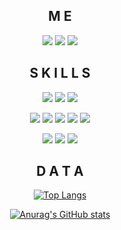 <div align="center">

## M E
[![](https://img.shields.io/static/v1?label=Blog&message=Ashenone62&color=orange&style=for-the-badge&logo=HomeAssistant&logoColor=white)](STOP)
[![](https://img.shields.io/static/v1?label=Email&message=Ashenone62@outlook.com&color=blue&style=for-the-badge&logo=MicrosoftOutlook&logoColor=white)](Mailto:Ashenone62@outlook.com)
[![](https://img.shields.io/static/v1?label=Base&message=Chengdu&color=7E4DD2&style=for-the-badge&logo=Photobucket&logoColor=white)](STOP)

## S K I L L S
![](https://img.shields.io/static/v1?label=&message=HTML&color=E34F26&logo=HTML5&logoColor=white)
![](https://img.shields.io/static/v1?label=&message=CSS&color=1572B6&logo=CSS3&logoColor=white)
![](https://img.shields.io/static/v1?label=&message=JavaScript&color=yellow&logo=JavaScript&logoColor=white)
  
![](https://img.shields.io/static/v1?label=&message=React&color=blue&logo=React&logoColor=white)
![](https://img.shields.io/static/v1?label=&message=TypeScript&color=3178C6&logo=TypeScript&logoColor=white)
![](https://img.shields.io/static/v1?label=&message=Less&color=1D365D&logo=Less&logoColor=white)
![](https://img.shields.io/static/v1?label=&message=Node&color=339933&logo=Node.js&logoColor=white)
![](https://img.shields.io/static/v1?label=&message=Vue&color=4FC08D&logo=Vue.js&logoColor=white)

![](https://img.shields.io/static/v1?label=&message=Git&color=F05032&logo=Git&logoColor=white)
![](https://img.shields.io/static/v1?label=&message=Npm&color=CB3837&logo=Npm&logoColor=white)
![](https://img.shields.io/static/v1?label=&message=Yarn&color=2C8EBB&logo=Yarn&logoColor=white)

## D A T A
[![Top Langs](https://github-readme-stats.vercel.app/api/top-langs/?username=leee62&layout=compact&theme=react)](https://github.com/anuraghazra/github-readme-stats)
  
[![Anurag's GitHub stats](https://github-readme-stats.vercel.app/api?username=leee62&show_icons=true&hide=contribs,prs&theme=vue-dark)](https://github.com/anuraghazra/github-readme-stats)

</div>
